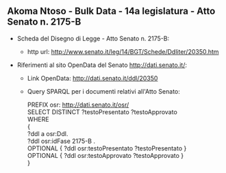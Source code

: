 ## Akoma Ntoso - Bulk Data - 14a legislatura - Atto Senato n. 2175-B ##

* Scheda del Disegno di Legge - Atto Senato n. 2175-B:
	* http url: http://www.senato.it/leg/14/BGT/Schede/Ddliter/20350.htm

* Riferimenti al sito OpenData del Senato http://dati.senato.it/:
	* Link OpenData: http://dati.senato.it/ddl/20350
	* Query SPARQL per i documenti relativi all'Atto Senato:

        PREFIX osr: <http://dati.senato.it/osr/>  
		SELECT DISTINCT ?testoPresentato ?testoApprovato  
		WHERE  
		{  
		    ?ddl a osr:Ddl.  
		    ?ddl osr:idFase 2175-B .  
		    OPTIONAL { ?ddl osr:testoPresentato ?testoPresentato }  
		    OPTIONAL { ?ddl osr:testoApprovato ?testoApprovato }  
		}
		